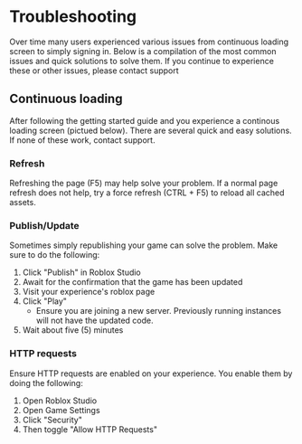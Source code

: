 # Troubleshooting
Over time many users experienced various issues from continuous loading screen to simply signing in. Below is a compilation of the most common issues and quick solutions to solve them. If you continue to experience these or other issues, please contact support

## Continuous loading
After following the getting started guide and you experience a continous loading screen (pictued below). There are several quick and easy solutions. If none of these work, contact support.

### Refresh
Refreshing the page (F5) may help solve your problem. If a normal page refresh does not help, try a force refresh (CTRL + F5) to reload all cached assets. 
### Publish/Update
Sometimes simply republishing your game can solve the problem. Make sure to do the following:

1. Click "Publish" in Roblox Studio
1. Await for the confirmation that the game has been updated
1. Visit your experience's roblox page
1. Click "Play"
   - Ensure you are joining a new server. Previously running instances will not have the updated code. 
1. Wait about five (5) minutes
### HTTP requests
Ensure HTTP requests are enabled on your experience. You enable them by doing the following:

1. Open Roblox Studio
2. Open Game Settings
3. Click "Security"
4. Then toggle "Allow HTTP Requests"
